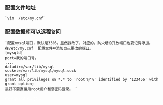 ### 配置文件地址  
    `vim  /etc/my.cnf`
### 配置数据库可以远程访问
    `配置mysql端口，默认是3306，显然我改了，对应的，防火墙的开放端口也要记得添加。
    在/etc/my.cnf  配置文件中添加自己更改的端口。
    [mysqld]
    port=我的端口号。
    ....
    datadir=/var/lib/mysql
    socket=/var/lib/mysql/mysql.sock
    user=mysql
    grant all privileges on *.* to 'root'@'%' identified by '123456' with grant option; 
    最好不要直接用root用户和弱密码登录。 ` 
 <span style="color:white;"> mysqlroot  A...@... </span>
